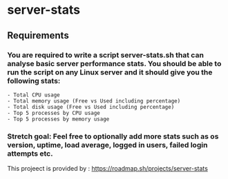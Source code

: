 # server-stats
## Requirements
### You are required to write a script server-stats.sh that can analyse basic server performance stats. You should be able to run the script on any Linux server and it should give you the following stats:

    - Total CPU usage
    - Total memory usage (Free vs Used including percentage)
    - Total disk usage (Free vs Used including percentage)
    - Top 5 processes by CPU usage
    - Top 5 processes by memory usage

### Stretch goal: Feel free to optionally add more stats such as os version, uptime, load average, logged in users, failed login attempts etc.

This projeect is provided by : https://roadmap.sh/projects/server-stats
